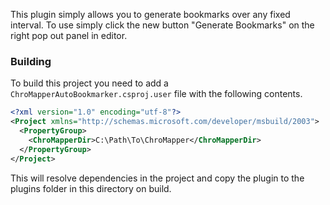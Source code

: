 This plugin simply allows you to generate bookmarks over any fixed interval. To use simply click the new button "Generate Bookmarks" on the right pop out panel in editor.

### Building
To build this project you need to add a `ChroMapperAutoBookmarker.csproj.user` file with the following contents.

```xml
<?xml version="1.0" encoding="utf-8"?>
<Project xmlns="http://schemas.microsoft.com/developer/msbuild/2003">
  <PropertyGroup>
    <ChroMapperDir>C:\Path\To\ChroMapper</ChroMapperDir>
  </PropertyGroup>
</Project>
```

This will resolve dependencies in the project and copy the plugin to the plugins folder in this directory on build.